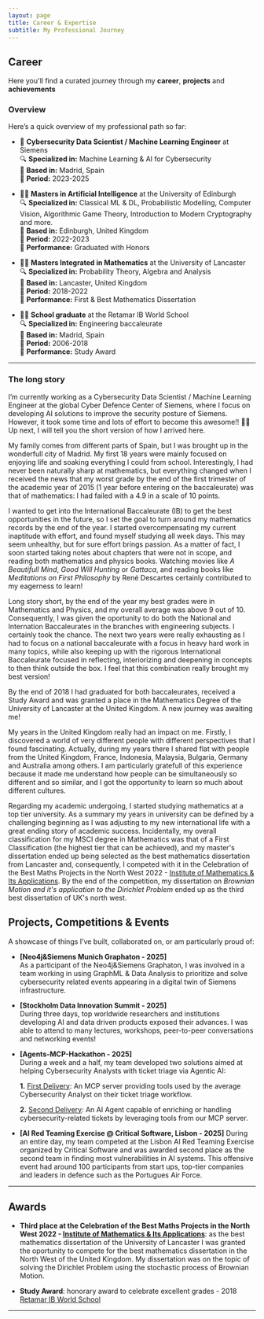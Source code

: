```yaml
---
layout: page
title: Career & Expertise
subtitle: My Professional Journey
---
```


## Career

Here you'll find a curated journey through my **career**, **projects** and **achievements**

### Overview

Here’s a quick overview of my professional path so far:

- 🏢 **Cybersecurity Data Scientist / Machine Learning Engineer** at Siemens  
  🔍 **Specialized in:** Machine Learning & AI for Cybersecurity  
  📍 **Based in:** Madrid, Spain  
  📅 **Period:** 2023-2025

- 👨‍🎓 **Masters in Artificial Intelligence** at the University of Edinburgh  
  🔍 **Specialized in:** Classical ML & DL, Probabilistic Modelling, Computer Vision, Algorithmic Game Theory,
  Introduction to Modern Cryptography and more.  
  📍 **Based in:** Edinburgh, United Kingdom  
  📅 **Period:** 2022-2023  
  🏅 **Performance:** Graduated with Honors  

- 👨‍🎓 **Masters Integrated in Mathematics** at the University of Lancaster  
  🔍 **Specialized in:** Probability Theory, Algebra and Analysis  
  📍 **Based in:** Lancaster, United Kingdom  
  📅 **Period:** 2018-2022  
  🏅 **Performance:** First & Best Mathematics Dissertation

- 👨‍🎓 **School graduate** at the Retamar IB World School  
  🔍 **Specialized in:** Engineering baccaleurate  
  📍 **Based in:** Madrid, Spain  
  📅 **Period:** 2006-2018  
  🏅 **Performance:** Study Award
  
---


### The long story

I’m currently working as a Cybersecurity Data Scientist / Machine Learning Engineer at the global Cyber Defence Center of Siemens, where I focus on developing AI solutions to improve the security posture of Siemens. However, it took some time and lots of effort to become this awesome!! 💪💪 Up next, I will tell you the short version of how I arrived here.

My family comes from different parts of Spain, but I was brought up in the wonderfull city of Madrid. My first 18 years were mainly focused on enjoying life and soaking everything I could from school. Interestingly, I had never been naturally sharp at mathematics, but everything changed when I received the news that my worst grade by the end of the first trimester of the academic year of 2015 (1 year before entering on the baccaleurate) was that of mathematics: I had failed with a 4.9 in a scale of 10 points.

I wanted to get into the International Baccaleurate (IB) to get the best opportunities in the future, so I set the goal to turn around my mathematics records by the end of the year. I started overcompensating my current inaptitude with effort, and found myself studying all week days. This may seem unhealthy, but for sure effort brings passion. As a matter of fact, I soon started taking notes about chapters that were not in scope, and reading both mathematics and physics books. Watching movies like *A Beautifull Mind*, *Good Will Hunting* or *Gattaca*, and reading books like *Meditations on First Philosophy* by René Descartes certainly contributed to my eagerness to learn!

Long story short, by the end of the year my best grades were in Mathematics and Physics, and my overall average was above 9 out of 10. Consequently, I was given the oportunity to do both the National and Internation Baccaleurates in the branches with engineering subjects. I certainly took the chance. The next two years were really exhausting as I had to focus on a national baccaleurate with a focus in heavy hard work in many topics, while also keeping up with the rigorous International Baccaleurate focused in reflecting, interiorizing and deepening in concepts to then think outside the box. I feel that this combination really brought my best version!

By the end of 2018 I had graduated for both baccaleurates, received a Study Award and was granted a place in the Mathematics Degree of the University of Lancaster at the United Kingdom. A new journey was awaiting me!

My years in the United Kingdom really had an impact on me. Firstly, I discovered a world of very different people with different perspectives that I found fascinating. Actually, during my years there I shared flat with people from the United Kingdom, France, Indonesia, Malaysia, Bulgaria, Germany and Australia among others. I am particularly gratefull of this experience because it made me understand how people can be simultaneously so different and so similar, and I got the opportunity to learn so much about different cultures.

Regarding my academic undergoing, I started studying mathematics at a top tier university. As a summary my years in university can be defined by a challenging beginning as I was adjusting to my new international life with a great ending story of academic success. Incidentally, my overall classification for my MSCI degree in Mathematics was that of a First Classification (the highest tier that can be achieved), and my master's dissertation ended up being selected as the best mathematics dissertation from Lancaster and, consequently, I competed with it in the Celebration of the Best Maths Projects in the North West 2022 - [Institute of Mathematics & Its Applications](https://ima.org.uk/). By the end of the competition, my dissertation on *Brownian Motion and it's application to the Dirichlet Problem* ended up as the third best dissertation of UK's north west.

## Projects, Competitions & Events

A showcase of things I’ve built, collaborated on, or am particularly proud of:

- **[Neo4j&Siemens Munich Graphaton - 2025]**  
  As a participant of the Neo4j&Siemens Graphaton, I was involved in a team working in using GraphML & Data Analysis to prioritize and solve cybersecurity related events appearing in a digital twin of Siemens infrastructure.

- **[Stockholm Data Innovation Summit - 2025]**  
  During three days, top worldwide researchers and institutions developing AI and data driven products exposed their advances. I was able to attend to many lectures, workshops, peer-to-peer conversations and networking events!

- **[Agents-MCP-Hackathon - 2025]**  
  During a week and a half, my team developed two solutions aimed at helping Cybersecurity Analysts with ticket triage via Agentic AI:

  **1.** [First Delivery](https://huggingface.co/spaces/Agents-MCP-Hackathon/TDAgentTools): An MCP server providing tools used by the average Cybersecurity Analyst on their ticket triage workflow.

  **2.** [Second Delivery](https://huggingface.co/spaces/Agents-MCP-Hackathon/TDAgent): An AI Agent capable of enriching or handling cybersecurity-related tickets by leveraging tools from our MCP server.

- **[AI Red Teaming Exercise @ Critical Software, Lisbon - 2025]**
  During an entire day, my team competed at the Lisbon AI Red Teaming Exercise organized by Critical Software and was awarded second place as the second team in finding most vulnerabilities in AI systems. This offensive event had around 100 participants from start ups, top-tier companies and leaders in defence such as the Portugues Air Force.

---

## Awards

- **Third place at the Celebration of the Best Maths Projects in the North West 2022 - [Institute of Mathematics & Its Applications](https://ima.org.uk/)**: as the best mathematics dissertation of the University of Lancaster I was granted the oportunity to compete for the best mathematics dissertation in the North West of the United Kingdom. My dissertation was on the topic of solving the Dirichlet Problem using the stochastic process of Brownian Motion.
  
- **Study Award**: honorary award to celebrate excellent grades - 2018 [Retamar IB World School](https://retamar.com/)

---



